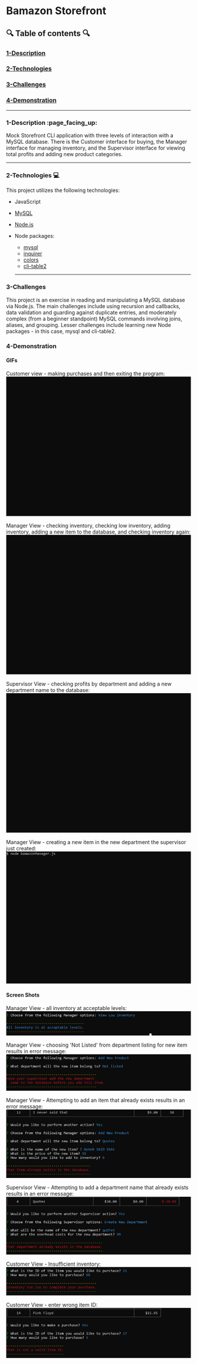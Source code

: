 # Bamazon Storefront
  
## :mag: Table of contents :mag:
  
### [1-Description](https://github.com/Strangebrewer/01-bamazon#Description)
### [2-Technologies](https://github.com/Strangebrewer/01-bamazon#Technologies)
### [3-Challenges](https://github.com/Strangebrewer/01-bamazon#Challenges)
### [4-Demonstration](https://github.com/Strangebrewer/01-bamazon#Demonstration)

---
### 1-Description :page\_facing\_up:
Mock Storefront CLI application with three levels of interaction with a MySQL database. There is the Customer interface for buying, the Manager interface for managing inventory, and the Supervisor interface for viewing total profits and adding new product categories.

---
### 2-Technologies  :computer:
  This project utilizes the following technologies:
- JavaScript
- [MySQL](https://www.mysql.com/)
- [Node.js](https://nodejs.org/en/)
- Node packages:
  - [mysql](https://www.npmjs.com/package/mysql)
  - [inquirer](https://www.npmjs.com/package/inquirer)
  - [colors](https://www.npmjs.com/package/colors)
  - [cli-table2](https://www.npmjs.com/package/cli-table2)
  
  ---
### 3-Challenges
This project is an exercise in reading and manipulating a MySQL database via Node.js. The main challenges include using recursion and callbacks, data validation and guarding against duplicate entries, and moderately complex (from a beginner standpoint) MySQL commands involving joins, aliases, and grouping. Lesser challenges include learning new Node packages - in this case, mysql and cli-table2.

### 4-Demonstration
 #### GIFs
  Customer view - making purchases and then exiting the program:
  ![Customer View Gif](Demo-GIFs/bamazonCustomerView.gif)

  Manager View - checking inventory, checking low inventory, adding inventory, adding a new item to the database, and checking inventory again:
  ![Manager View Gif](Demo-GIFs/bamazonManagerView.gif)

  Supervisor View - checking profits by department and adding a new department name to the database:
  ![Supervisor View Gif](Demo-GIFs/bamazonSupervisorView.gif)

  Manager View - creating a new item in the new department the supervisor just created:
  ![Manager View - New Item in New Department](Demo-GIFs/bamazonManagerViewNewDept.gif)


 #### Screen Shots
  Manager View - all inventory at acceptable levels:
  ![Manager Inventory](Demo-images/inv-acceptable.png)
  
  Manager View - choosing 'Not Listed' from department listing for new item results in error message:
  ![Manager new item](Demo-images/not-listed.png)

  Manager View - Attempting to add an item that already exists results in an error message:
  ![Manager add existing item](Demo-images/item-already-exists.png)

  Supervisor View - Attempting to add a department name that already exists results in an error message:
  ![Supervisor add existing dept](Demo-images/dept-already-exists.png)

  Customer View - Insufficient inventory:
  ![Customer orders too many](Demo-images/inv-too-low.png)

  Customer View - enter wrong item ID:
  ![Item does not exist](Demo-images/invalid-item-id.png)